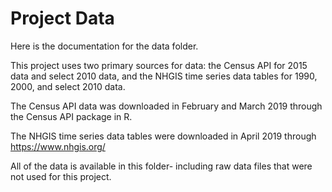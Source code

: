 # Project Data

Here is the documentation for the data folder.

This project uses two primary sources for data: the Census API for 2015 data and select 2010 data, and the NHGIS time series data tables for 1990, 2000, and select 2010 data.

The Census API data was downloaded in February and March 2019 through the Census API package in R.

The NHGIS time series data tables were downloaded in April 2019 through https://www.nhgis.org/

All of the data is available in this folder- including raw data files that were not used for this project.
